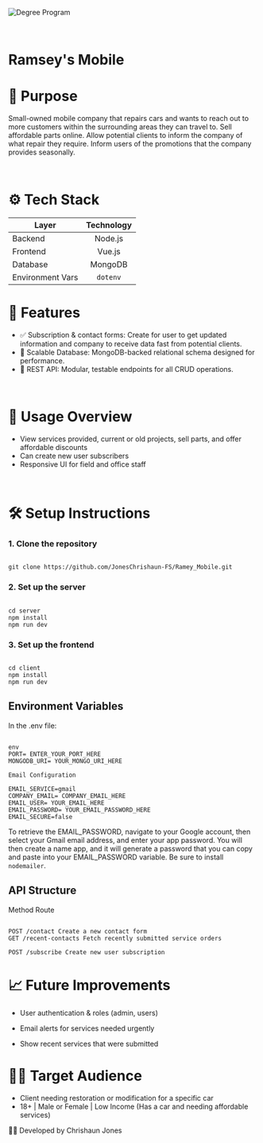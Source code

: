 ![Degree Program](https://img.shields.io/badge/degree-web%20development-blue.svg)

<br>

# Ramsey's Mobile

# 📌 Purpose

Small-owned mobile company that repairs cars and wants to reach out to more customers within the surrounding areas they can travel to. Sell affordable parts online. Allow potential clients to inform the company of what repair they require. Inform users of the promotions that the company provides seasonally.

<br>

# ⚙️ Tech Stack

| Layer            | Technology |
| ---------------- | :--------: |
| Backend          |  Node.js   |
| Frontend         |   Vue.js   |
| Database         |  MongoDB   |
| Environment Vars |  `dotenv`  |

# 🧠 Features

- ✅ Subscription & contact forms: Create for user to get updated information and company to receive data fast from potential clients.
- 🧾 Scalable Database: MongoDB-backed relational schema designed for performance.
- 🚀 REST API: Modular, testable endpoints for all CRUD operations.

<br>

# 🚧 Usage Overview

- View services provided, current or old projects, sell parts, and offer affordable discounts
- Can create new user subscribers
- Responsive UI for field and office staff

<br>

# 🛠️ Setup Instructions

### 1. Clone the repository

```

git clone https://github.com/JonesChrishaun-FS/Ramey_Mobile.git

```

### 2. Set up the server

```

cd server
npm install
npm run dev

```

### 3. Set up the frontend

```

cd client
npm install
npm run dev

```

## Environment Variables

In the .env file:

```

env
PORT= ENTER_YOUR_PORT_HERE
MONGODB_URI= YOUR_MONGO_URI_HERE

Email Configuration

EMAIL_SERVICE=gmail
COMPANY_EMAIL= COMPANY_EMAIL_HERE
EMAIL_USER= YOUR_EMAIL_HERE
EMAIL_PASSWORD= YOUR_EMAIL_PASSWORD_HERE
EMAIL_SECURE=false

```

To retrieve the EMAIL_PASSWORD, navigate to your Google account, then select your Gmail email address, and enter your app password. You will then create a name app, and it will generate a password that you can copy and paste into your EMAIL_PASSWORD variable. Be sure to install `nodemailer`.

## API Structure

Method Route

```

POST /contact Create a new contact form
GET /recent-contacts Fetch recently submitted service orders

POST /subscribe Create new user subscription

```

# 📈 Future Improvements

- User authentication & roles (admin, users)

- Email alerts for services needed urgently

- Show recent services that were submitted

# 👨‍💼 Target Audience

- Client needing restoration or modification for a specific car
- 18+ | Male or Female | Low Income (Has a car and needing affordable services)

🧑‍💻 Developed by Chrishaun Jones
